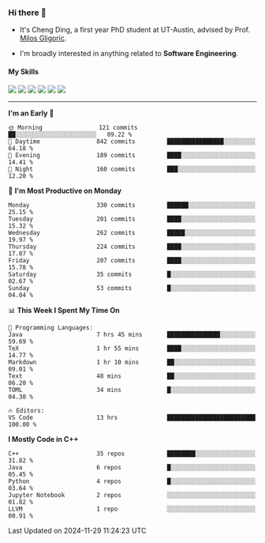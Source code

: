 ### Hi there 👋

* It's Cheng Ding, a first year PhD student at UT-Austin, advised by Prof. [Milos Gligoric](https://users.ece.utexas.edu/~gligoric/).

* I'm broadly interested in anything related to **Software Engineering**.

#### My Skills

![](https://img.shields.io/badge/C++-65318e?logo=cplusplus&logoColor=fff)
![](https://img.shields.io/badge/Python-3e74a2?logo=python&logoColor=fff)
![](https://img.shields.io/badge/C-5654a2?logo=c&logoColor=fff)
![](https://img.shields.io/badge/Go-00aaff?logo=go&logoColor=fff)
![](https://img.shields.io/badge/Docker-0088ff?logo=docker&logoColor=fff)
![](https://img.shields.io/badge/Apache-D22128?logo=apache&logoColor=fff)

---
<!--START_SECTION:waka-->
**I'm an Early 🐤** 

```text
🌞 Morning                121 commits         ██░░░░░░░░░░░░░░░░░░░░░░░   09.22 % 
🌆 Daytime                842 commits         ████████████████░░░░░░░░░   64.18 % 
🌃 Evening                189 commits         ████░░░░░░░░░░░░░░░░░░░░░   14.41 % 
🌙 Night                  160 commits         ███░░░░░░░░░░░░░░░░░░░░░░   12.20 % 
```
📅 **I'm Most Productive on Monday** 

```text
Monday                   330 commits         ██████░░░░░░░░░░░░░░░░░░░   25.15 % 
Tuesday                  201 commits         ████░░░░░░░░░░░░░░░░░░░░░   15.32 % 
Wednesday                262 commits         █████░░░░░░░░░░░░░░░░░░░░   19.97 % 
Thursday                 224 commits         ████░░░░░░░░░░░░░░░░░░░░░   17.07 % 
Friday                   207 commits         ████░░░░░░░░░░░░░░░░░░░░░   15.78 % 
Saturday                 35 commits          █░░░░░░░░░░░░░░░░░░░░░░░░   02.67 % 
Sunday                   53 commits          █░░░░░░░░░░░░░░░░░░░░░░░░   04.04 % 
```


📊 **This Week I Spent My Time On** 

```text
💬 Programming Languages: 
Java                     7 hrs 45 mins       ███████████████░░░░░░░░░░   59.69 % 
TeX                      1 hr 55 mins        ████░░░░░░░░░░░░░░░░░░░░░   14.77 % 
Markdown                 1 hr 10 mins        ██░░░░░░░░░░░░░░░░░░░░░░░   09.01 % 
Text                     48 mins             ██░░░░░░░░░░░░░░░░░░░░░░░   06.20 % 
TOML                     34 mins             █░░░░░░░░░░░░░░░░░░░░░░░░   04.38 % 

🔥 Editors: 
VS Code                  13 hrs              █████████████████████████   100.00 % 
```

**I Mostly Code in C++** 

```text
C++                      35 repos            ████████░░░░░░░░░░░░░░░░░   31.82 % 
Java                     6 repos             █░░░░░░░░░░░░░░░░░░░░░░░░   05.45 % 
Python                   4 repos             █░░░░░░░░░░░░░░░░░░░░░░░░   03.64 % 
Jupyter Notebook         2 repos             ░░░░░░░░░░░░░░░░░░░░░░░░░   01.82 % 
LLVM                     1 repo              ░░░░░░░░░░░░░░░░░░░░░░░░░   00.91 % 
```




 Last Updated on 2024-11-29 11:24:23 UTC
<!--END_SECTION:waka-->
